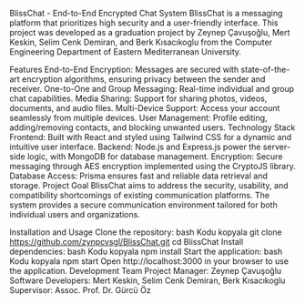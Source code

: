 BlissChat - End-to-End Encrypted Chat System
BlissChat is a messaging platform that prioritizes high security and a user-friendly interface. This project was developed as a graduation project by Zeynep Çavuşoğlu, Mert Keskin, Selim Cenk Demiran, and Berk Kısacıkoglu from the Computer Engineering Department of Eastern Mediterranean University.

Features
End-to-End Encryption: Messages are secured with state-of-the-art encryption algorithms, ensuring privacy between the sender and receiver.
One-to-One and Group Messaging: Real-time individual and group chat capabilities.
Media Sharing: Support for sharing photos, videos, documents, and audio files.
Multi-Device Support: Access your account seamlessly from multiple devices.
User Management: Profile editing, adding/removing contacts, and blocking unwanted users.
Technology Stack
Frontend: Built with React and styled using Tailwind CSS for a dynamic and intuitive user interface.
Backend: Node.js and Express.js power the server-side logic, with MongoDB for database management.
Encryption: Secure messaging through AES encryption implemented using the CryptoJS library.
Database Access: Prisma ensures fast and reliable data retrieval and storage.
Project Goal
BlissChat aims to address the security, usability, and compatibility shortcomings of existing communication platforms. The system provides a secure communication environment tailored for both individual users and organizations.

Installation and Usage
Clone the repository:
bash
Kodu kopyala
git clone https://github.com/zynpcvsgl/BlissChat.git
cd BlissChat
Install dependencies:
bash
Kodu kopyala
npm install
Start the application:
bash
Kodu kopyala
npm start
Open http://localhost:3000 in your browser to use the application.
Development Team
Project Manager: Zeynep Çavuşoğlu
Software Developers: Mert Keskin, Selim Cenk Demiran, Berk Kısacıkoglu
Supervisor: Assoc. Prof. Dr. Gürcü Öz
